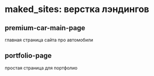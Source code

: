 # maked_sites: верстка лэндингов

## premium-car-main-page
главная страница сайта про автомобили

## portfolio-page
простая страница для портфолио
